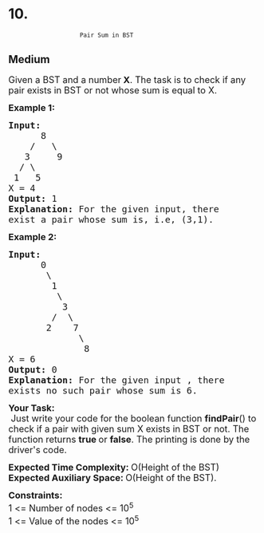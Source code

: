 # 10. 
                        Pair Sum in BST
##  Medium 
<div class="problem-statement">
                <p></p><p><span style="font-size:18px">Given a&nbsp;BST and a number<strong> X</strong>. The task is to check if any pair exists in BST or not&nbsp;whose sum is equal to X.</span></p>

<p><span style="font-size:18px"><strong>Example 1:</strong></span></p>

<pre><span style="font-size:18px"><strong>Input:
</strong>      8
&nbsp;   /   \
&nbsp;  3     9
&nbsp; / \
&nbsp;1   5
X = 4
<strong>Output: </strong>1<strong>
Explanation: </strong>For the given input, there
exist a pair whose sum is, i.e, (3,1).</span>
</pre>

<p><span style="font-size:18px"><strong>Example 2:</strong></span></p>

<pre><span style="font-size:18px"><strong>Input:
</strong>      0
&nbsp;      \
&nbsp;       1
&nbsp;        \ 
&nbsp;         3
&nbsp;       /  \
&nbsp;      2    7
&nbsp;            \
&nbsp;             8
X = 6
<strong>Output: </strong>0<strong>
Explanation: </strong>For the given input , there
exists no such pair whose sum is 6.</span></pre>

<p><span style="font-size:18px"><strong>Your Task:</strong><br>
&nbsp;Just write your code for the boolean function <strong>findPair</strong>() to check if a pair with given sum X exists in BST or not. The function returns <strong>true </strong>or <strong>false</strong>.&nbsp;The printing is done by the driver's code.</span></p>

<p><span style="font-size:18px"><strong>Expected Time Complexity:&nbsp;</strong>O(Height of the BST)<br>
<strong>Expected Auxiliary Space:&nbsp;</strong>O(Height of the BST).</span></p>

<p><span style="font-size:18px"><strong>Constraints:</strong><br>
1 &lt;= Number of nodes &lt;= 10<sup>5</sup><br>
1 &lt;= Value of the nodes&nbsp;&lt;= 10<sup>5</sup></span></p>
 <p></p>
            </div>